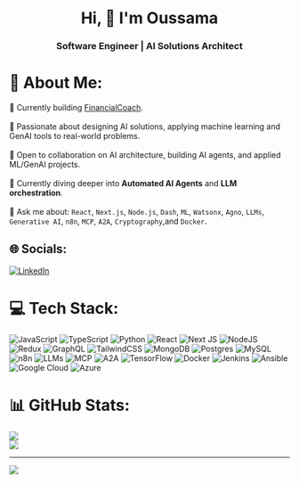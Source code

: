 <h1 align="center">Hi, 👋 I'm Oussama</h1>
<h3 align="center">Software Engineer | AI Solutions Architect</h3>

# 💫 About Me:
🔭 Currently building [FinancialCoach](https://github.com/bensaied/FinancialCoach).<br>  
🧠 Passionate about designing AI solutions, applying machine learning and GenAI tools to real-world problems.<br>  
👯 Open to collaboration on AI architecture, building AI agents, and applied ML/GenAI projects.<br>  
🌱 Currently diving deeper into **Automated AI Agents** and **LLM orchestration**.<br>  
💬 Ask me about: `React`, `Next.js`, `Node.js`, `Dash`, `ML`, `Watsonx`, `Agno`, `LLMs`, `Generative AI`, `n8n`, `MCP`, `A2A`, `Cryptography`,and `Docker`.<br>



## 🌐 Socials:
[![LinkedIn](https://img.shields.io/badge/LinkedIn-%230077B5.svg?logo=linkedin&logoColor=white)](https://linkedin.com/in/bensaied) 

# 💻 Tech Stack:
![JavaScript](https://img.shields.io/badge/javascript-%23323330.svg?style=for-the-badge&logo=javascript&logoColor=%23F7DF1E) ![TypeScript](https://img.shields.io/badge/typescript-%23007ACC.svg?style=for-the-badge&logo=typescript&logoColor=white) ![Python](https://img.shields.io/badge/python-3670A0?style=for-the-badge&logo=python&logoColor=ffdd54) ![React](https://img.shields.io/badge/react-%2320232a.svg?style=for-the-badge&logo=react&logoColor=%2361DAFB) ![Next JS](https://img.shields.io/badge/Next-black?style=for-the-badge&logo=next.js&logoColor=white) ![NodeJS](https://img.shields.io/badge/node.js-6DA55F?style=for-the-badge&logo=node.js&logoColor=white) ![Redux](https://img.shields.io/badge/redux-%23593d88.svg?style=for-the-badge&logo=redux&logoColor=white) ![GraphQL](https://img.shields.io/badge/-GraphQL-E10098?style=for-the-badge&logo=graphql&logoColor=white) ![TailwindCSS](https://img.shields.io/badge/tailwindcss-%2338B2AC.svg?style=for-the-badge&logo=tailwind-css&logoColor=white) ![MongoDB](https://img.shields.io/badge/MongoDB-%234ea94b.svg?style=for-the-badge&logo=mongodb&logoColor=white) ![Postgres](https://img.shields.io/badge/postgres-%23316192.svg?style=for-the-badge&logo=postgresql&logoColor=white) ![MySQL](https://img.shields.io/badge/mysql-4479A1.svg?style=for-the-badge&logo=mysql&logoColor=white) ![n8n](https://img.shields.io/badge/n8n-%23FF5700.svg?style=for-the-badge&logo=n8n&logoColor=white)
![LLMs](https://img.shields.io/badge/LLMs-%23007ACC.svg?style=for-the-badge&logo=transformers&logoColor=white)
![MCP](https://img.shields.io/badge/MCP-%2300ADEF.svg?style=for-the-badge&logo=data:image/png;base64,iVBORw0KGgoAAAANSUhEUgAAAAoAAAAKCAYAAACNMs+9AAAABHNCSVQICAgIfAhkiAAAAAlwSFlzAAALEgAACxIB0t1+/AAAABl0RVh0Q29tbWVudABDcmVhdGVkIHdpdGggR0lNUFeBDhcAAABQSURBVCiRY/z//z8DJZiB0FqAkLjM4OVITeIQ2xiXAsRXkgNglN/3UwP/5RwiDC0N+g1CVrGBmo8MFsCU3cgWKo3YA2IG4vQ3B5YEJAxAAK6MK8+IqfQ1AAAAAElFTkSuQmCC)
![A2A](https://img.shields.io/badge/A2A-%23F7971E.svg?style=for-the-badge&logo=robotics&logoColor=white) ![TensorFlow](https://img.shields.io/badge/TensorFlow-%23FF6F00.svg?style=for-the-badge&logo=TensorFlow&logoColor=white) ![Docker](https://img.shields.io/badge/docker-%230db7ed.svg?style=for-the-badge&logo=docker&logoColor=white) ![Jenkins](https://img.shields.io/badge/jenkins-%232C5263.svg?style=for-the-badge&logo=jenkins&logoColor=white) ![Ansible](https://img.shields.io/badge/ansible-%231A1918.svg?style=for-the-badge&logo=ansible&logoColor=white) ![Google Cloud](https://img.shields.io/badge/GoogleCloud-%234285F4.svg?style=for-the-badge&logo=google-cloud&logoColor=white) ![Azure](https://img.shields.io/badge/azure-%230072C6.svg?style=for-the-badge&logo=microsoftazure&logoColor=white)

# 📊 GitHub Stats:
![](https://github-readme-streak-stats.herokuapp.com/?user=bensaied&theme=merko&hide_border=false)<br/>
![](https://github-readme-stats.vercel.app/api/top-langs/?username=bensaied&theme=merko&hide_border=false&include_all_commits=true&count_private=true&layout=compact)

---
[![](https://visitcount.itsvg.in/api?id=bensaied&icon=0&color=0)](https://visitcount.itsvg.in)

  <!--## 💰 You can help me by Donating
  [![BuyMeACoffee](https://img.shields.io/badge/Buy%20Me%20a%20Coffee-ffdd00?style=for-the-badge&logo=buy-me-a-coffee&logoColor=black)](https://buymeacoffee.com/bensaied) -->

  
<!-- Proudly created with GPRM ( https://gprm.itsvg.in ) -->
